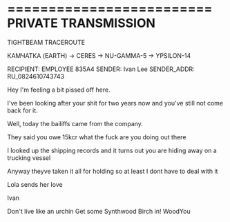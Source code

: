 
=========================
PRIVATE TRANSMISSION 
=========================


TIGHTBEAM TRACEROUTE

КАМЧАТКА (EARTH)
-> CERES
-> NU-GAMMA-5
-> YPSILON-14

RECIPIENT: EMPLOYEE 835A4
SENDER: Ivan Lee
SENDER_ADDR: RU_0824610743743

Hey I'm feeling a bit
pissed off here.

I've been looking after
your shit for two years
now and you've still not
come back for it.

Well, today the bailiffs
came from the company.

They said you owe 15kcr
what the fuck are you
doing out there

I looked up the
shipping records and 
it turns out you
are hiding away on a
trucking vessel

Anyway theyve taken it
all for holding so
at least I dont have
to deal with it

Lola sends her love

Ivan


Don't live like an urchin
Get some Synthwood Birch in!
                WoodYou
